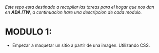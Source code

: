 *Este repo esta destinado a recopilar las tareas para el hogar que nos dan en __ADA ITW__, a continuacion hare una descripcion de cada modulo.*


__MODULO 1:__
=============

+ Empezar a maquetar un sitio a partir de una imagen. Utilizando CSS.